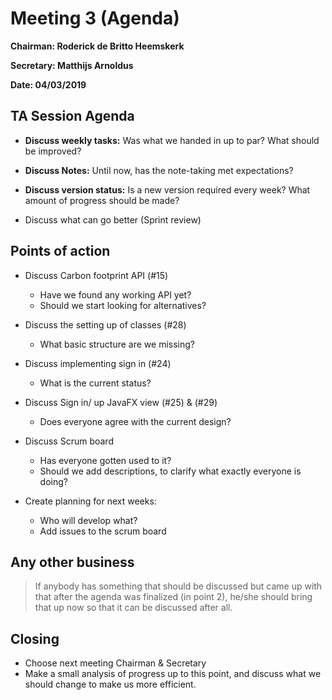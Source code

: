 # Meeting 3 (Agenda)

**Chairman: Roderick de Britto Heemskerk**

**Secretary: Matthijs Arnoldus**

**Date: 04/03/2019**

## TA Session Agenda
- **Discuss weekly tasks:** Was what we handed in up to par? What should be improved?

- **Discuss Notes:** Until now, has the note-taking met expectations?

- **Discuss version status:** Is a new version required every week? What amount of progress should be made?

- Discuss what can go better (Sprint review)

## Points of action

- Discuss Carbon footprint API (#15)
    - Have we found any working API yet?
    - Should we start looking for alternatives?
  
- Discuss the setting up of classes (#28)
    - What basic structure are we missing?

- Discuss implementing sign in (#24)
    - What is the current status?

- Discuss Sign in/ up JavaFX view (#25) & (#29)
    - Does everyone agree with the current design?

- Discuss Scrum board
    - Has everyone gotten used to it? 
    - Should we add descriptions, to clarify what exactly everyone is doing?
  
- Create planning for next weeks:
  - Who will develop what?
  - Add issues to the scrum board

## Any other business
> If anybody has something that should be discussed but came up with that after the agenda was finalized (in point 2), he/she should bring that up now so that it can be discussed after all.

## Closing
- Choose next meeting Chairman & Secretary
- Make a small analysis of progress up to this point, and discuss what we should change to make us more efficient.